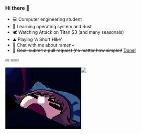 ### Hi there 👋

- 💻 Computer engineering student
- 🦀 Learning operating system and Rust
- 🕊️ Watching Attack on Titan S3 (and many seasonals)
- ⛰️ Playing 'A Short Hike'
- 🍥 Chat with me about ramen~
- 💌 ~~Goal: submit a pull request (no matter how simple)!~~ [Done!](https://github.com/dqisme/wikipedia-reading-lists-chrome-extension/pull/11)

💤 💤💤


<a href="https://github.com/steveny9911/steveny9911/blob/master/zzz.gif">
  <img align="left" src="https://raw.githubusercontent.com/steveny9911/steveny9911/master/zzz.gif" height=195 />
</a>
<a href="https://github.com/anuraghazra/github-readme-stats">
  <img align="left" src="https://github-readme-stats.vercel.app/api?username=steveny9911&count_private=true&show_icons=true&theme=buefy" />
</a>


<!--
**steveny9911/steveny9911** is a ✨ _special_ ✨ repository because its `README.md` (this file) appears on your GitHub profile.

Here are some ideas to get you started:

- 🔭 I’m currently working on ...
- 🌱 I’m currently learning ...
- 👯 I’m looking to collaborate on ...
- 🤔 I’m looking for help with ...
- 💬 Ask me about ...
- 📫 How to reach me: ...
- 😄 Pronouns: ...
- ⚡ Fun fact: ...
-->
